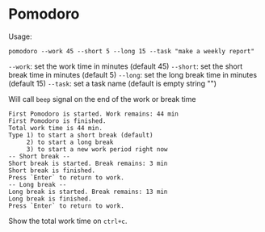 # Pomodoro

Usage:

`pomodoro --work 45 --short 5 --long 15 --task "make a weekly report"`

`--work`: set the work time in minutes (default 45)
`--short`: set the short break time in minutes (default 5)
`--long`: set the long break time in minutes (default 15)
`--task`: set a task name (default is empty string "")

Will call `beep` signal on the end of the work or break time

```
First Pomodoro is started. Work remains: 44 min
First Pomodoro is finished. 
Total work time is 44 min.
Type 1) to start a short break (default) 
     2) to start a long break
     3) to start a new work period right now
-- Short break --
Short break is started. Break remains: 3 min
Short break is finished.
Press `Enter` to return to work.
-- Long break --
Long break is started. Break remains: 13 min
Long break is finished.
Press `Enter` to return to work.
```

Show the total work time on `ctrl+c`.
